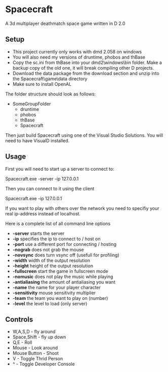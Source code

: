 Spacecraft
==========

A 3d multiplayer deathmatch space game written in D 2.0

Setup
-----

 * This project currently only works with dmd 2.058 on windows
 * You will also need my versions of druntime, phobos and thBase
 * Copy the sc.ini from thBase into your dmd2\windows\bin folder. Make a backup copy of the old one, it will break compiling other D projects.
 * Download the data package from the download section and unzip into the Spacecraft\game\data directory
 * Make sure to install OpenAL

The folder structure should look as follows:

 * SomeGroupFolder
	* druntime
	* phobos
	* thBase
	* Spacecraft
	
Then just build Spacecraft using one of the Visual Studio Solutions. You will need to have VisualD installed.

Usage
-----

First you will need to start up a server to connect to:

Spacecraft.exe -server -ip 127.0.0.1

Then you can connect to it using the client

Spacecraft.exe -ip 127.0.0.1

If you want to play with others over the network you need to specifiy your real ip-address instead of localhost.

Here is a complete list of all command line options

 * **-server** starts the server
 * **-ip** specifies the ip to connect to / host on
 * **-port** use a different port for connecting / hosting
 * **-nograb** does not grab the mouse
 * **-novsync** does turn vsync off (usefull for profiling)
 * **-width** width of the output resolution
 * **-height** height of the output resolution
 * **-fullscreen** start the game in fullscreen mode
 * **-nomusic** does not play the music while playing
 * **-antialiasing** the amount of antialiasing you want
 * **-name** the name for your player character
 * **-sensitivity** mouse sensitivity multiplier
 * **-team** the team you want to play on (number)
 * **-level** the level to load (only server)
 
Controls
--------

 * W,A,S,D      - fly around
 * Space,Shift  - fly up down
 * Q,E          - Roll
 * Mouse        - Look around
 * Mouse Button - Shoot
 * V            - Toggle Thrid Person
 * ^            - Toggle Developer Console